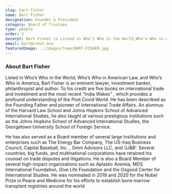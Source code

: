 ```yaml
---
slug: bart-fisher
name: Bart Fisher
designation: Founder & President
category: Board of Trustees
type: people
order: 2
excerpt: Bart Fisher is Listed in Who’s Who in the World,Who’s Who in American Law, and Who’s Who in America, Bart Fisher is an eminent lawyer, investment banker,philanthropist and author
email: bart@crest.eco
featuredImage: ../images/team/BART-FISHER.jpg
---
```


### About Bart Fisher

Listed in Who’s Who in the World, Who’s Who in American Law, and Who’s Who in America, Bart Fisher is an
eminent lawyer, investment banker, philanthropist and author. To his credit are five books on international trade
and investment and the most recent “India Wakes” , which provides a profound understanding of the Post Covid
World. He has been described as the Founding Father and pioneer of International Trade Affairs. An alumnus of
the Harvard Law School and Johns Hopkins School of Advanced International Studies, he also taught at various
prestigious institutions such as the Johns Hopkins School of Advanced International Studies, the Georgetown
University School of Foreign Service.

He has also served as a Board member of several large Institutions and enterprises such as The Energy Bar
Company, The US-Iraq Business Council, Capital Baseball, Inc. , Omni Advisors LLC, and ‘JJ&B’. Several countries,
big funds, and multinational corporations have retained his counsel on trade disputes and litigations. He is also a
Board Member of several high-impact organizations such as Aplastic Anemia, MDS International Foundation, Give
Life Foundation and the Osgood Center for International Studies. He was nominated in 2019 and 2020 for the
Nobel Prize in Peace and Medicine for his efforts to establish bone marrow transplant registries around the world

